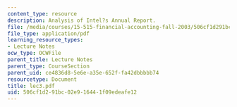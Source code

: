 ```yaml
---
content_type: resource
description: Analysis of Intel?s Annual Report.
file: /media/courses/15-515-financial-accounting-fall-2003/506cf1d291bc02e916441f09edeafe12_lec3.pdf
file_type: application/pdf
learning_resource_types:
- Lecture Notes
ocw_type: OCWFile
parent_title: Lecture Notes
parent_type: CourseSection
parent_uid: ce4836d8-5e6e-a35e-652f-fa42dbbbbb74
resourcetype: Document
title: lec3.pdf
uid: 506cf1d2-91bc-02e9-1644-1f09edeafe12
---
```

